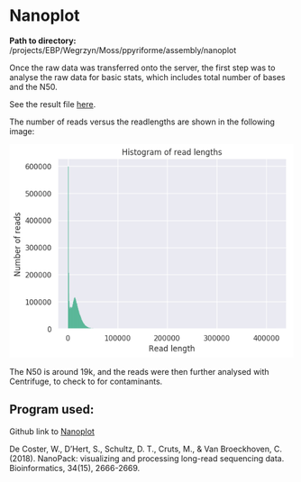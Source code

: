 # Nanoplot

**Path to directory:** /projects/EBP/Wegrzyn/Moss/ppyriforme/assembly/nanoplot

Once the raw data was transferred onto the server, the first step was to analyse the raw data for basic stats, which includes total number of bases and the N50. 

See the result file [here](NanoStats.txt).

The number of reads versus the readlengths are shown in the following image:

![Histogram of read lengths](HistogramReadlength.png)

The N50 is around 19k, and the reads were then further analysed with Centrifuge, to check to for contaminants.

## Program used:

Github link to [Nanoplot](https://github.com/wdecoster/NanoPlot)

De Coster, W., D’Hert, S., Schultz, D. T., Cruts, M., & Van Broeckhoven, C. (2018). NanoPack: visualizing and processing long-read sequencing data. Bioinformatics, 34(15), 2666-2669.
